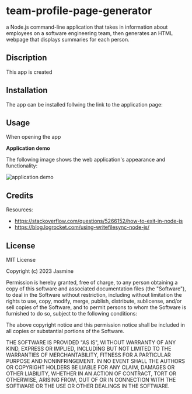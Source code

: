 # team-profile-page-generator
a Node.js command-line application that takes in information about employees on a software engineering team, then generates an HTML webpage that displays summaries for each person.

## Discription

This app is created 

## Installation

The app can be installed follwing the link to the application page:

## Usage 

When opening the app 

**Application demo**

The following image shows the web application's appearance and functionality:

![application demo](assets/...)

## Credits

Resources:
* https://stackoverflow.com/questions/5266152/how-to-exit-in-node-js
* https://blog.logrocket.com/using-writefilesync-node-js/


## License

MIT License

Copyright (c) 2023 Jasmine

Permission is hereby granted, free of charge, to any person obtaining a copy
of this software and associated documentation files (the "Software"), to deal
in the Software without restriction, including without limitation the rights
to use, copy, modify, merge, publish, distribute, sublicense, and/or sell
copies of the Software, and to permit persons to whom the Software is
furnished to do so, subject to the following conditions:

The above copyright notice and this permission notice shall be included in all
copies or substantial portions of the Software.

THE SOFTWARE IS PROVIDED "AS IS", WITHOUT WARRANTY OF ANY KIND, EXPRESS OR
IMPLIED, INCLUDING BUT NOT LIMITED TO THE WARRANTIES OF MERCHANTABILITY,
FITNESS FOR A PARTICULAR PURPOSE AND NONINFRINGEMENT. IN NO EVENT SHALL THE
AUTHORS OR COPYRIGHT HOLDERS BE LIABLE FOR ANY CLAIM, DAMAGES OR OTHER
LIABILITY, WHETHER IN AN ACTION OF CONTRACT, TORT OR OTHERWISE, ARISING FROM,
OUT OF OR IN CONNECTION WITH THE SOFTWARE OR THE USE OR OTHER DEALINGS IN THE
SOFTWARE.
